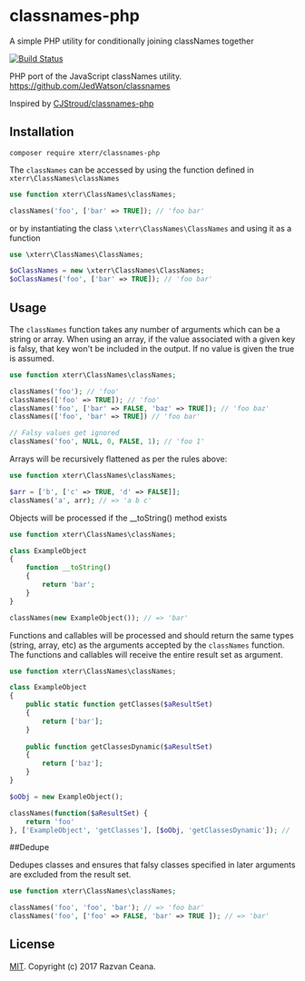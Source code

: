 # classnames-php
A simple PHP utility for conditionally joining classNames together

[![Build Status](https://travis-ci.org/xterr/classnames-php.svg?branch=master)](https://travis-ci.org/xterr/classnames-php)


PHP port of the JavaScript classNames utility. https://github.com/JedWatson/classnames

Inspired by [CJStroud/classnames-php](https://github.com/CJStroud/classnames-php)

## Installation

```
composer require xterr/classnames-php
```

The `classNames` can be accessed by using the function defined in `xterr\ClassNames\classNames`

```php
use function xterr\ClassNames\classNames;

classNames('foo', ['bar' => TRUE]); // 'foo bar'
```

or by instantiating the class `\xterr\ClassNames\ClassNames` and using it as a function

```php
use \xterr\ClassNames\ClassNames;

$oClassNames = new \xterr\ClassNames\ClassNames;
$oClassNames('foo', ['bar' => TRUE]); // 'foo bar'
```

## Usage

The `classNames` function takes any number of arguments which can be a string or array. 
When using an array, if the value associated with a given key is falsy, that key won't be included in the output. 
If no value is given the true is assumed.

```php
use function xterr\ClassNames\classNames;

classNames('foo'); // 'foo'
classNames(['foo' => TRUE]); // 'foo'
classNames('foo', ['bar' => FALSE, 'baz' => TRUE]); // 'foo baz'
classNames(['foo', 'bar' => TRUE]) // 'foo bar'

// Falsy values get ignored
classNames('foo', NULL, 0, FALSE, 1); // 'foo 1'
```

Arrays will be recursively flattened as per the rules above:

```php
use function xterr\ClassNames\classNames;

$arr = ['b', ['c' => TRUE, 'd' => FALSE]];
classNames('a', arr); // => 'a b c'
```

Objects will be processed if the __toString() method exists

```php
use function xterr\ClassNames\classNames;

class ExampleObject 
{
    function __toString()
    {
        return 'bar';
    }
}

classNames(new ExampleObject()); // => 'bar'
```

Functions and callables will be processed and should return the same types (string, array, etc) as the arguments accepted by the `classNames` function. The functions and callables will receive the entire result set as argument. 

```php
use function xterr\ClassNames\classNames;

class ExampleObject
{
    public static function getClasses($aResultSet)
    {
        return ['bar'];
    }
    
    public function getClassesDynamic($aResultSet)
    {
        return ['baz'];
    }
}

$oObj = new ExampleObject();

classNames(function($aResultSet) { 
    return 'foo'
}, ['ExampleObject', 'getClasses'], [$oObj, 'getClassesDynamic']); // 'foo bar baz'
```

##Dedupe

Dedupes classes and ensures that falsy classes specified in later arguments are excluded from the result set.

```php
use function xterr\ClassNames\classNames;

classNames('foo', 'foo', 'bar'); // => 'foo bar'
classNames('foo', ['foo' => FALSE, 'bar' => TRUE ]); // => 'bar'
```

## License

[MIT](LICENSE). Copyright (c) 2017 Razvan Ceana.
